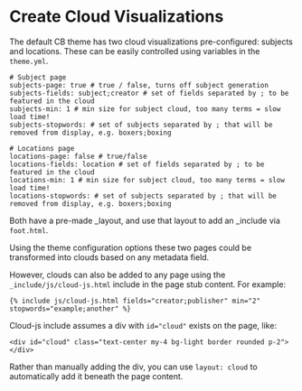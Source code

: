 # Create Cloud Visualizations

The default CB theme has two cloud visualizations pre-configured: subjects and locations. 
These can be easily controlled using variables in the `theme.yml`.

```
# Subject page
subjects-page: true # true / false, turns off subject generation 
subjects-fields: subject;creator # set of fields separated by ; to be featured in the cloud
subjects-min: 1 # min size for subject cloud, too many terms = slow load time!
subjects-stopwords: # set of subjects separated by ; that will be removed from display, e.g. boxers;boxing

# Locations page
locations-page: false # true/false
locations-fields: location # set of fields separated by ; to be featured in the cloud
locations-min: 1 # min size for subject cloud, too many terms = slow load time!
locations-stopwords: # set of subjects separated by ; that will be removed from display, e.g. boxers;boxing
```

Both have a pre-made _layout, and use that layout to add an _include via `foot.html`.

Using the theme configuration options these two pages could be transformed into clouds based on any metadata field. 

However, clouds can also be added to any page using the `_include/js/cloud-js.html` include in the page stub content. 
For example:

`{% include js/cloud-js.html fields="creator;publisher" min="2" stopwords="example;another" %}`

Cloud-js include assumes a div with `id="cloud"` exists on the page, like: 

`<div id="cloud" class="text-center my-4 bg-light border rounded p-2"></div>`

Rather than manually adding the div, you can use `layout: cloud` to automatically add it beneath the page content. 
